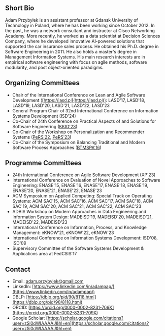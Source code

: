 ## Short Bio

Adam Przybyłek is an assistant professor at Gdansk University of Technology in Poland, where he has been working since October 2012. In the past, he was a network consultant and instructor at Cisco Networking Academy. More recently, he worked as a data scientist at Decision Sciences Company, where he developed innovative AI-powered solutions that supported the car insurance sales process. He obtained his Ph.D. degree in Software Engineering in 2011. He also holds a master's degree in Management Information Systems. His main research interests are in empirical software engineering with focus on agile methods, software modularity, and post object-oriented paradigms. 

## Organizing Committees

-	Chair of the International Conference on Lean and Agile Software Development ([https://lasd.pl](https://lasd.pl)): LASD'17, LASD'18, LASD'19, LASD'20, LASD'21, LASD'22, LASD'23
-	General Program Chair of 32nd International Conference on Information Systems Development (ISD'24)
-	Co-Chair of 24th Conference on Practical Aspects of and Solutions for Software Engineering ([KKIO'23](https://fedcsis.org/sessions/s3e/kkio)) 
-	Co-Chair of the Workshop on Personalization and Recommender Systems ([PeRS'22](https://fedcsis.org/2022/pers), [PeRS'23](https://pers.lasd.pl))
-	Co-Chair of the Symposium on Balancing Traditional and Modern Software Process Approaches ([BTMSPA'16](https://fedcsis.org/2016/btmspa))

## Programme Committees

-	24th International Conference on Agile Software Development (XP'23)
-	International Conference on Evaluation of Novel Approaches to Software Engineering: ENASE'15, ENASE'16, ENASE'17, ENASE'18, ENASE'19, ENASE'20, ENASE'21, ENASE'22, ENASE'23
-	ACM Symposium on Applied Computing: Special Track on Operating Systems: ACM SAC'15, ACM SAC'16, ACM SAC'17, ACM SAC'18, ACM SAC'19, ACM SAC'20, ACM SAC'21, ACM SAC'22, ACM SAC'23
-	ADBIS Workshop on Modern Approaches in Data Engineering and Information System Design: MADEISD'19, MADEISD'20, MADEISD'21, MADEISD'22, MADEISD'23
-	International Conference on Information, Process, and Knowledge Management: eKNOW'21, eKNOW'22, eKNOW'23
-	International Conference on Information Systems Development: ISD'08, ISD'09
-	Supervisory Committee of the Software Systems Development & Applications area at FedCSIS'17

## Contact

- Email: adam.przybylek@gmail.com
- LinkedIn: [https://www.linkedin.com/in/adampap/](https://www.linkedin.com/in/adampap/)
- DBLP: [https://dblp.org/pid/90/8118.html](https://dblp.org/pid/90/8118.html)
- ORCID: [https://orcid.org/0000-0002-8231-709X](https://orcid.org/0000-0002-8231-709X)
- Google Scholar: [https://scholar.google.com/citations?user=zSi0dWIAAAAJ&hl=en](https://scholar.google.com/citations?user=zSi0dWIAAAAJ&hl=en)
